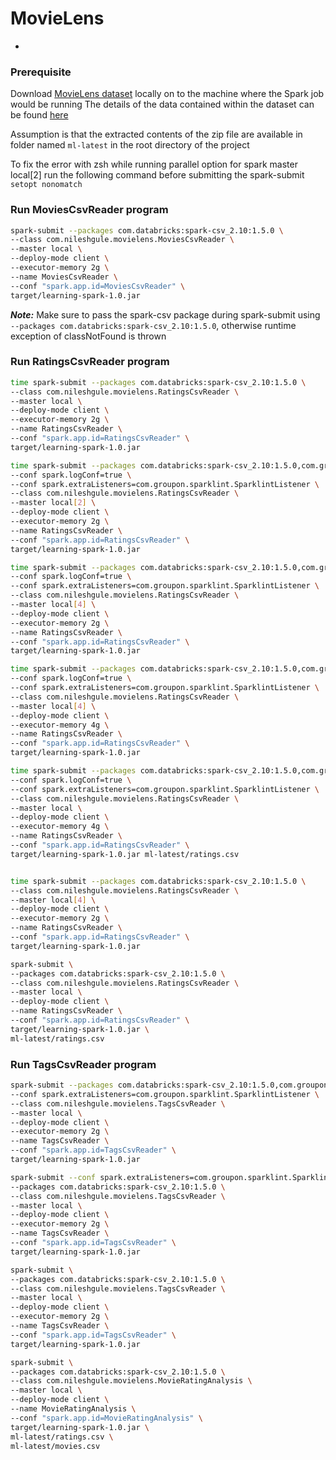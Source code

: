 # MovieLens
-
### Prerequisite
Download [MovieLens dataset](https://grouplens.org/datasets/movielens/) locally on to the machine where the Spark job would be running
The details of the data contained within the dataset can be found [here](http://files.grouplens.org/datasets/movielens/ml-latest-small-README.html)

Assumption is that the extracted contents of the zip file are available in folder named `ml-latest` in the root directory of the project

To fix the error with zsh while running parallel option for spark master local[2] run the following command before submitting the spark-submit
`setopt nonomatch` 

### Run MoviesCsvReader program

```bash
spark-submit --packages com.databricks:spark-csv_2.10:1.5.0 \
--class com.nileshgule.movielens.MoviesCsvReader \
--master local \
--deploy-mode client \
--executor-memory 2g \
--name MoviesCsvReader \
--conf "spark.app.id=MoviesCsvReader" \
target/learning-spark-1.0.jar
```

***Note:***
Make sure to pass the spark-csv package during spark-submit using `--packages com.databricks:spark-csv_2.10:1.5.0`, otherwise runtime exception of classNotFound is thrown

### Run RatingsCsvReader program

```bash
time spark-submit --packages com.databricks:spark-csv_2.10:1.5.0 \
--class com.nileshgule.movielens.RatingsCsvReader \
--master local \
--deploy-mode client \
--executor-memory 2g \
--name RatingsCsvReader \
--conf "spark.app.id=RatingsCsvReader" \
target/learning-spark-1.0.jar

time spark-submit --packages com.databricks:spark-csv_2.10:1.5.0,com.groupon.sparklint:sparklint-spark163_2.10:1.0.8 \
--conf spark.logConf=true \
--conf spark.extraListeners=com.groupon.sparklint.SparklintListener \
--class com.nileshgule.movielens.RatingsCsvReader \
--master local[2] \
--deploy-mode client \
--executor-memory 2g \
--name RatingsCsvReader \
--conf "spark.app.id=RatingsCsvReader" \
target/learning-spark-1.0.jar

time spark-submit --packages com.databricks:spark-csv_2.10:1.5.0,com.groupon.sparklint:sparklint-spark163_2.10:1.0.8 \
--conf spark.logConf=true \
--conf spark.extraListeners=com.groupon.sparklint.SparklintListener \
--class com.nileshgule.movielens.RatingsCsvReader \
--master local[4] \
--deploy-mode client \
--executor-memory 2g \
--name RatingsCsvReader \
--conf "spark.app.id=RatingsCsvReader" \
target/learning-spark-1.0.jar

time spark-submit --packages com.databricks:spark-csv_2.10:1.5.0,com.groupon.sparklint:sparklint-spark163_2.10:1.0.8 \
--conf spark.logConf=true \
--conf spark.extraListeners=com.groupon.sparklint.SparklintListener \
--class com.nileshgule.movielens.RatingsCsvReader \
--master local[4] \
--deploy-mode client \
--executor-memory 4g \
--name RatingsCsvReader \
--conf "spark.app.id=RatingsCsvReader" \
target/learning-spark-1.0.jar

time spark-submit --packages com.databricks:spark-csv_2.10:1.5.0,com.groupon.sparklint:sparklint-spark163_2.10:1.0.8 \
--conf spark.logConf=true \
--conf spark.extraListeners=com.groupon.sparklint.SparklintListener \
--class com.nileshgule.movielens.RatingsCsvReader \
--master local \
--deploy-mode client \
--executor-memory 4g \
--name RatingsCsvReader \
--conf "spark.app.id=RatingsCsvReader" \
target/learning-spark-1.0.jar ml-latest/ratings.csv


time spark-submit --packages com.databricks:spark-csv_2.10:1.5.0 \
--class com.nileshgule.movielens.RatingsCsvReader \
--master local[4] \
--deploy-mode client \
--executor-memory 2g \
--name RatingsCsvReader \
--conf "spark.app.id=RatingsCsvReader" \
target/learning-spark-1.0.jar

spark-submit \
--packages com.databricks:spark-csv_2.10:1.5.0 \
--class com.nileshgule.movielens.RatingsCsvReader \
--master local \
--deploy-mode client \
--name RatingsCsvReader \
--conf "spark.app.id=RatingsCsvReader" \
target/learning-spark-1.0.jar \
ml-latest/ratings.csv
```

### Run TagsCsvReader program

```bash
spark-submit --packages com.databricks:spark-csv_2.10:1.5.0,com.groupon.sparklint:sparklint-spark163_2.10:1.0.8 \
--conf spark.extraListeners=com.groupon.sparklint.SparklintListener \
--class com.nileshgule.movielens.TagsCsvReader \
--master local \
--deploy-mode client \
--executor-memory 2g \
--name TagsCsvReader \
--conf "spark.app.id=TagsCsvReader" \
target/learning-spark-1.0.jar

spark-submit --conf spark.extraListeners=com.groupon.sparklint.SparklintListener \
--packages com.databricks:spark-csv_2.10:1.5.0 \
--class com.nileshgule.movielens.TagsCsvReader \
--master local \
--deploy-mode client \
--executor-memory 2g \
--name TagsCsvReader \
--conf "spark.app.id=TagsCsvReader" \
target/learning-spark-1.0.jar

spark-submit \
--packages com.databricks:spark-csv_2.10:1.5.0 \
--class com.nileshgule.movielens.TagsCsvReader \
--master local \
--deploy-mode client \
--executor-memory 2g \
--name TagsCsvReader \
--conf "spark.app.id=TagsCsvReader" \
target/learning-spark-1.0.jar
```

```bash
spark-submit \
--packages com.databricks:spark-csv_2.10:1.5.0 \
--class com.nileshgule.movielens.MovieRatingAnalysis \
--master local \
--deploy-mode client \
--name MovieRatingAnalysis \
--conf "spark.app.id=MovieRatingAnalysis" \
target/learning-spark-1.0.jar \
ml-latest/ratings.csv \
ml-latest/movies.csv
```